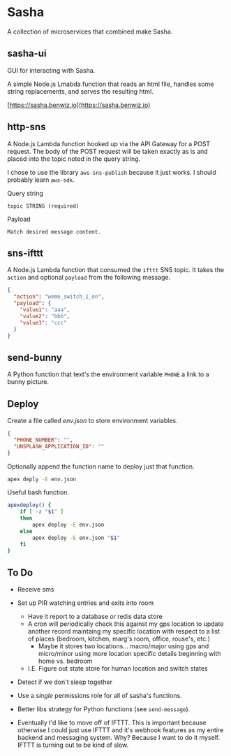# Sasha

A collection of microservices that combined make Sasha.

## sasha-ui

GUI for interacting with Sasha.

A simple Node.js Lmabda function that reads an html file, handles some string replacements, and serves the resulting html.

[https://sasha.benwiz.io](https://sasha.benwiz.io)

## http-sns

A Node.js Lambda function hooked up via the API Gateway for a POST request. The body of the POST request will be taken exactly as is and placed into the topic noted in the query string.

I chose to use the library `aws-sns-publish` because it just works. I should probably learn `aws-sdk`.

Query string

```text
topic STRING (required)
```

Payload

```text
Match desired message content.
```

## sns-ifttt

A Node.js Lambda function that consumed the `ifttt` SNS topic. It takes the `action` and optional `payload` from the following message.

```json
{
  "action": "wemo_switch_1_on",
  "payload": {
    "value1": "aaa",
    "value2": "bbb",
    "value3": "ccc"
  }
}
```

## send-bunny

A Python function that text's the environment variable `PHONE` a link to a bunny picture.

## Deploy

Create a file called _env.json_ to store environment variables.

```json
{
  "PHONE_NUMBER": "",
  "UNSPLASH_APPLICATION_ID": ""
}
```

Optionally append the function name to deploy just that function.

```bash
apex deply -E env.json
```

Useful bash function.

```bash
apexdeploy() {
    if [ -z "$1" ]
    then
        apex deploy -E env.json
    else
        apex deploy -E env.json "$1"
    fi
}
```

## To Do

- Receive sms
- Set up PIR watching entries and exits into room
  - Have it report to a database or redis data store
  - A cron will periodically check this against my gps location to update another record maintaing my specific location with respect to a list of places (bedroom, kitchen, marg's room, office, rouse's, etc.)
    - Maybe it stores two locations... macro/major using gps and micro/minor using more location specific details beginning with home vs. bedroom
  + I.E. Figure out state store for human location and switch states

- Detect if we don't sleep together

- Use a _single_ permissions role for all of sasha's functions.
- Better libs strategy for Python functions (see `send-message`).

- Eventually I'd like to move off of IFTTT. This is important because otherwise I could just use IFTTT and it's webhook features as my entire backend and messaging system. Why? Because I want to do it myself. IFTTT is turning out to be kind of slow.
